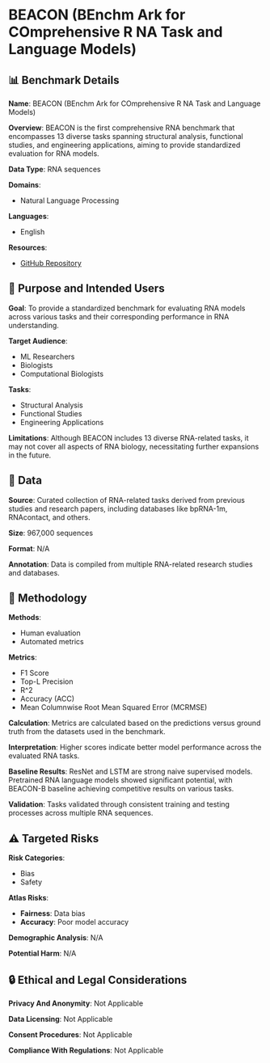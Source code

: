 # BEACON (BEnchm Ark for COmprehensive R NA Task and Language Models)

## 📊 Benchmark Details

**Name**: BEACON (BEnchm Ark for COmprehensive R NA Task and Language Models)

**Overview**: BEACON is the first comprehensive RNA benchmark that encompasses 13 diverse tasks spanning structural analysis, functional studies, and engineering applications, aiming to provide standardized evaluation for RNA models.

**Data Type**: RNA sequences

**Domains**:
- Natural Language Processing

**Languages**:
- English

**Resources**:
- [GitHub Repository](https://github.com/terry-r123/RNABenchmark)

## 🎯 Purpose and Intended Users

**Goal**: To provide a standardized benchmark for evaluating RNA models across various tasks and their corresponding performance in RNA understanding.

**Target Audience**:
- ML Researchers
- Biologists
- Computational Biologists

**Tasks**:
- Structural Analysis
- Functional Studies
- Engineering Applications

**Limitations**: Although BEACON includes 13 diverse RNA-related tasks, it may not cover all aspects of RNA biology, necessitating further expansions in the future.

## 💾 Data

**Source**: Curated collection of RNA-related tasks derived from previous studies and research papers, including databases like bpRNA-1m, RNAcontact, and others.

**Size**: 967,000 sequences

**Format**: N/A

**Annotation**: Data is compiled from multiple RNA-related research studies and databases.

## 🔬 Methodology

**Methods**:
- Human evaluation
- Automated metrics

**Metrics**:
- F1 Score
- Top-L Precision
- R^2
- Accuracy (ACC)
- Mean Columnwise Root Mean Squared Error (MCRMSE)

**Calculation**: Metrics are calculated based on the predictions versus ground truth from the datasets used in the benchmark.

**Interpretation**: Higher scores indicate better model performance across the evaluated RNA tasks.

**Baseline Results**: ResNet and LSTM are strong naive supervised models. Pretrained RNA language models showed significant potential, with BEACON-B baseline achieving competitive results on various tasks.

**Validation**: Tasks validated through consistent training and testing processes across multiple RNA sequences.

## ⚠️ Targeted Risks

**Risk Categories**:
- Bias
- Safety

**Atlas Risks**:
- **Fairness**: Data bias
- **Accuracy**: Poor model accuracy

**Demographic Analysis**: N/A

**Potential Harm**: N/A

## 🔒 Ethical and Legal Considerations

**Privacy And Anonymity**: Not Applicable

**Data Licensing**: Not Applicable

**Consent Procedures**: Not Applicable

**Compliance With Regulations**: Not Applicable
